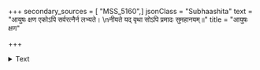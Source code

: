 +++
secondary_sources = [ "MSS_5160",]
jsonClass = "Subhaashita"
text = "आयुषः क्षण एकोऽपि सर्वरत्नैर्न लभ्यते।  \nनीयते यद् वृथा सोऽपि प्रमादः सुमहानयम्॥"
title = "आयुषः क्षण"

+++

<details><summary>Text</summary>

आयुषः क्षण एकोऽपि सर्वरत्नैर्न लभ्यते।  
नीयते यद् वृथा सोऽपि प्रमादः सुमहानयम्॥
</details>
